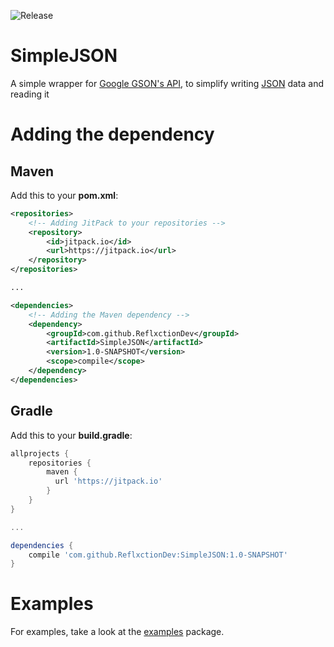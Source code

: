 [license]: https://img.shields.io/badge/License-Apache%202.0-lightgrey.svg
![Release](https://jitpack.io/v/ReflxctionDev/SimpleJSON.svg)
# SimpleJSON
A simple wrapper for [Google GSON's API](https://github.com/google/gson), to simplify writing [JSON](http://json.org/) data and reading it

# Adding the dependency
## Maven

Add this to your **pom.xml**:
```xml
<repositories>
    <!-- Adding JitPack to your repositories -->
    <repository>
    	<id>jitpack.io</id>
        <url>https://jitpack.io</url>
    </repository>
</repositories>

...

<dependencies>
    <!-- Adding the Maven dependency -->
    <dependency>
        <groupId>com.github.ReflxctionDev</groupId>
        <artifactId>SimpleJSON</artifactId>
        <version>1.0-SNAPSHOT</version>
        <scope>compile</scope>
    </dependency>
</dependencies>
```

## Gradle

Add this to your **build.gradle**:

```groovy
allprojects {
    repositories {
	    maven {
	      url 'https://jitpack.io'
	    }
    }
}

...

dependencies {
    compile 'com.github.ReflxctionDev:SimpleJSON:1.0-SNAPSHOT'
}
```

# Examples
For examples, take a look at the [examples](https://github.com/ReflxctionDev/SimpleJSON/tree/master/src/test/java/examples) package.